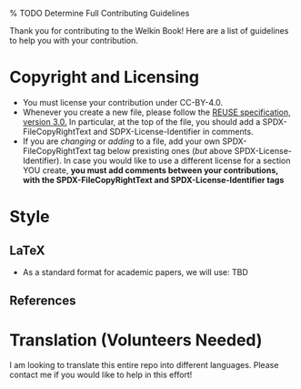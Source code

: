 % TODO Determine Full Contributing Guidelines

Thank you for contributing to the Welkin Book! Here are a list of guidelines to help you with your contribution.

# Copyright and Licensing

-   You must license your contribution under CC-BY-4.0.
-   Whenever you create a new file, please follow the [REUSE specification, version 3.0.](https://reuse.software/spec/) In particular, at the top of the file, you should add a SPDX-FileCopyRightText and SDPX-License-Identifier in comments.
-   If you are *changing* or *adding* to a file, add your own SPDX-FileCopyRightText tag below prexisting ones (*but* above SPDX-License-Identifier). In case you would like to use a different license for a section YOU create, **you must add comments between your contributions, with the SPDX-FileCopyRightText and SPDX-License-Identifier tags**


# Style

## LaTeX

-   As a standard format for academic papers, we will use: TBD

## References

# Translation (Volunteers Needed)

I am looking to translate this entire repo into different languages. Please contact me if you would like to help in this effort!


